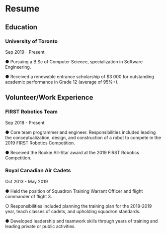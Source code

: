 <html>

<body>

  <h1>Resume</h1>

  <h2> Education </h2>

  <h3>University of Toronto</h3>
  <p> Sep 2019 - Present </p>
  <p> ● Pursuing a B.Sc of Computer Science, specialization in Software Engineering. </p>
  <p> ● Received a renewable entrance scholarship of $3 000 for outstanding academic
    performance in Grade 12 (average of 95%+). </p>
  
  <h2> Volunteer/Work Experience </h2>
  
  <h3> FIRST Robotics Team </h3>
  <p> Sep 2018 - Present </p>
  <p> ● Core team programmer and engineer. Responsibilities included leading the 
    conceptualization, design, and construction of a robot to compete in the 2019 
    FIRST Robotics Competition.</p>
  <p> ● Received the Rookie All-Star award at the 2019 FIRST Robotics Competition. </p>
  
  <h3> Royal Canadian Air Cadets </h3>
  <p> Oct 2013 - May 2019 </p>
  <p> ● Held the position of Squadron Training Warrant Officer and flight commander of flight 3. </p>
  <p>   ○ Responsibilities included planning the training plan for the 2018-2019 year, teach
          classes of cadets, and upholding squadron standards.</p>
  <p> ● Developed leadership and teamwork skills through years of training and leading private or
        public activities. </p>


</body>

</html>
